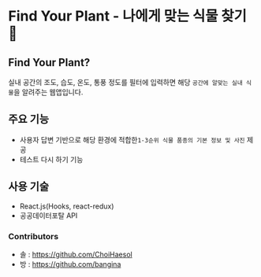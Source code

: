# Find Your Plant - 나에게 맞는 식물 찾기 🌱

## Find Your Plant?

실내 공간의 조도, 습도, 온도, 통풍 정도를 필터에 입력하면 해당 `공간에 알맞는 실내 식물`을 알려주는 웹앱입니다.


## 주요 기능

- 사용자 답변 기반으로 해당 환경에 적합한`1-3순위 식물 품종의 기본 정보 및 사진` 제공
- 테스트 다시 하기 기능

## 사용 기술

- React.js(Hooks, react-redux)
- 공공데이터포탈 API

### Contributors

- 솔 : https://github.com/ChoiHaesol
- 방 : https://github.com/bangina
